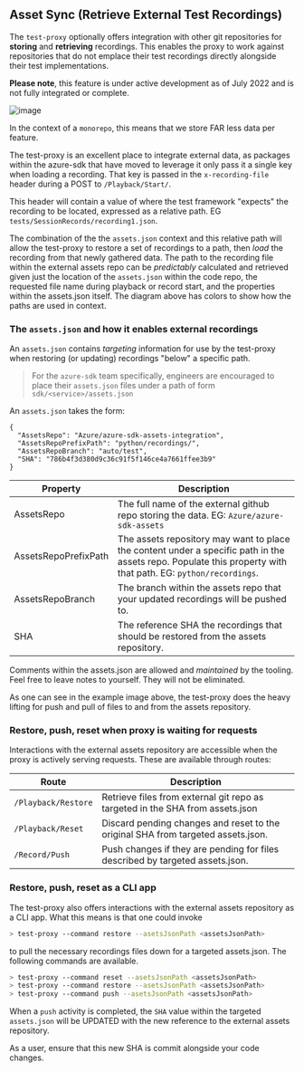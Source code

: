 ## Asset Sync (Retrieve External Test Recordings)

The `test-proxy` optionally offers integration with other git repositories for **storing** and **retrieving** recordings. This enables the proxy to work against repositories that do not emplace their test recordings directly alongside their test implementations.

**Please note**, this feature is under active development as of July 2022 and is not fully integrated or complete.

![image](https://user-images.githubusercontent.com/45376673/180101415-cf864d95-8a8b-4d43-bb05-42604e9f7622.png)

In the context of a `monorepo`, this means that we store FAR less data per feature.

The test-proxy is an excellent place to integrate external data, as packages within the azure-sdk that have moved to leverage it only pass it a single key when loading a recording. That key is passed in the `x-recording-file` header during a POST to `/Playback/Start/`.

This header will contain a value of where the test framework "expects" the recording to be located, expressed as a relative path. EG `tests/SessionRecords/recording1.json`.

The combination of the the `assets.json` context and this relative path will allow the test-proxy to restore a set of recordings to a path, then _load_ the recording from that newly gathered data. The path to the recording file within the external assets repo can be _predictably_ calculated and retrieved given just the location of the `assets.json` within the code repo, the requested file name during playback or record start, and the properties within the assets.json itself. The diagram above has colors to show how the paths are used in context.

### The `assets.json` and how it enables external recordings

An `assets.json` contains _targeting_ information for use by the test-proxy when restoring (or updating) recordings "below" a specific path.

> For the `azure-sdk` team specifically, engineers are encouraged to place their `assets.json` files under a path of form `sdk/<service>/assets.json`

An `assets.json` takes the form:

```jsonc
{
  "AssetsRepo": "Azure/azure-sdk-assets-integration",
  "AssetsRepoPrefixPath": "python/recordings/",
  "AssetsRepoBranch": "auto/test",
  "SHA": "786b4f3d380d9c36c91f5f146ce4a7661ffee3b9"
}
```

| Property | Description |
|---|---|
| AssetsRepo | The full name of the external github repo storing the data. EG: `Azure/azure-sdk-assets` |
| AssetsRepoPrefixPath | The assets repository may want to place the content under a specific path in the assets repo. Populate this property with that path. EG: `python/recordings`. |
| AssetsRepoBranch | The branch within the assets repo that your updated recordings will be pushed to. |
| SHA | The reference SHA the recordings that should be restored from the assets repository. |

Comments within the assets.json are allowed and _maintained_ by the tooling. Feel free to leave notes to yourself. They will not be eliminated.

As one can see in the example image above, the test-proxy does the heavy lifting for push and pull of files to and from the assets repository.

### Restore, push, reset when proxy is waiting for requests

Interactions with the external assets repository are accessible when the proxy is actively serving requests. These are available through routes:

| Route | Description |
|---|---|
| `/Playback/Restore` | Retrieve files from external git repo as targeted in the SHA from assets.json |
| `/Playback/Reset` | Discard pending changes and reset to the original SHA from targeted assets.json. |
| `/Record/Push` | Push changes if they are pending for files described by targeted assets.json. |

### Restore, push, reset as a CLI app

The test-proxy also offers interactions with the external assets repository as a CLI app. What this means is that one could invoke

```bash
> test-proxy --command restore --asetsJsonPath <assetsJsonPath>
```

to pull the necessary recordings files down for a targeted assets.json. The following commands are available.

```bash
> test-proxy --command reset --asetsJsonPath <assetsJsonPath>
> test-proxy --command restore --asetsJsonPath <assetsJsonPath>
> test-proxy --command push --asetsJsonPath <assetsJsonPath>
```

When a `push` activity is completed, the `SHA` value within the targeted `assets.json` will be UPDATED with the new reference to the external assets repository.

As a user, ensure that this new SHA is commit alongside your code changes.